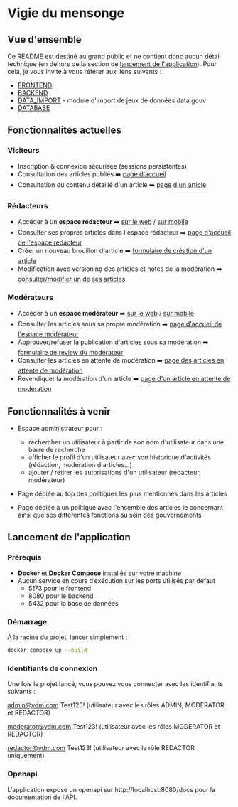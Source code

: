 # Vigie du mensonge

## Vue d'ensemble

Ce README est destiné au grand public et ne contient donc aucun détail technique
(en dehors de la section de [lancement de l'application](#lancement-de-lapplication)). Pour cela, je vous invite à vous
référer aux liens suivants :

- [FRONTEND](./frontend/README.md)
- [BACKEND](./backend/README.md)
- [DATA_IMPORT](./data_import/README.md) - module d'import de jeux de données data.gouv
- [DATABASE](./database/README.md)

## Fonctionnalités actuelles

### Visiteurs

- Inscription & connexion sécurisée (sessions persistantes)
- Consultation des articles publiés ➡️ [page d'accueil](./docs/screenshots/home.png)
- Consultation du contenu détaillé d'un article ➡️ [page d'un article](./docs/screenshots/article_visitor.png)

### Rédacteurs

- Accéder à un **espace rédacteur**
  ➡️ [sur le web](./docs/screenshots/access_redactor_web.png) / [sur mobile](./docs/screenshots/access_redactor_mobile.png)
- Consulter ses propres articles dans l'espace rédacteur
  ➡️ [page d'accueil de l'espace rédacteur](./docs/screenshots/redactor_home.png)
- Créer un nouveau brouillon d'article
  ➡️ [formulaire de création d'un article](./docs/screenshots/redactor_article_form.png)
- Modification avec versioning des articles et notes de la modération
  ➡️ [consulter/modifier un de ses articles](./docs/screenshots/redactor_articles_version.png)

### Modérateurs

- Accéder à un **espace modérateur**
  ➡️ [sur le web](./docs/screenshots/access_moderator_web.png) / [sur mobile](./docs/screenshots/access_moderator_mobile.png)
- Consulter les articles sous sa propre modération
  ➡️ [page d'accueil de l'espace modérateur](./docs/screenshots/moderator_home.png)
- Approuver/refuser la publication d'articles sous sa modération
  ➡️ [formulaire de review du modérateur](./docs/screenshots/moderator_review_form.png)
- Consulter les articles en attente de modération
  ➡️ [page des articles en attente de modération](./docs/screenshots/moderator_pending_articles.png)
- Revendiquer la modération d'un article
  ➡️ [page d'un article en attente de modération](./docs/screenshots/moderator_claims_pending_article.png)


## Fonctionnalités à venir 

- Espace administrateur pour : 
  - rechercher un utilisateur à partir de son nom d'utilisateur dans une barre de recherche
  - afficher le profil d'un utilisateur avec son historique d'activités (rédaction, modération d'articles...)
  - ajouter / retirer les autorisations d'un utilisateur (rédacteur, modérateur)

- Page dédiée au top des politiques les plus mentionnés dans les articles
- Page dédiée à un politique avec l'ensemble des articles le concernant ainsi que ses 
différentes fonctions au sein des gouvernements


## Lancement de l'application

### Prérequis

- **Docker** et **Docker Compose** installés sur votre machine
- Aucun service en cours d’exécution sur les ports utilisés par défaut
    - 5173 pour le frontend
    - 8080 pour le backend
    - 5432 pour la base de données

### Démarrage

À la racine du projet, lancer simplement :

```sh
docker compose up --build
```

### Identifiants de connexion

Une fois le projet lancé, vous pouvez vous connecter avec les identifiants suivants :

admin@vdm.com Test123! (utilisateur avec les rôles ADMIN, MODERATOR et REDACTOR)

moderator@vdm.com Test123! (utilisateur avec les rôles MODERATOR et REDACTOR)

redactor@vdm.com Test123! (utilisateur avec le rôle REDACTOR uniquement)

### Openapi

L'application expose un openapi sur http://localhost:8080/docs pour la documentation de l'API.

